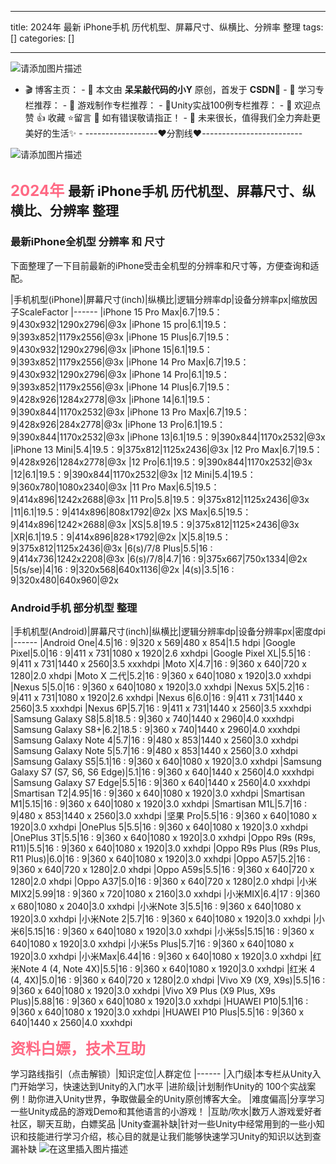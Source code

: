 
--- 
title:  2024年 最新 iPhone手机 历代机型、屏幕尺寸、纵横比、分辨率 整理 
tags: []
categories: [] 

---
<img src="https://img-blog.csdnimg.cn/4ea0ad75b9c145e5ba7d219b7e425099.png" alt="请添加图片描述">

>  
 -  🎬 博客主页： -  🎥 本文由 **呆呆敲代码的小Y** 原创，首发于 **CSDN**🙉 -  🎄 学习专栏推荐： -  🌲 游戏制作专栏推荐： -  🌲Unity实战100例专栏推荐： -  🏅 欢迎点赞 👍 收藏 ⭐留言 📝 如有错误敬请指正！ -  📆 未来很长，值得我们全力奔赴更美好的生活✨ -  ------------------❤️分割线❤️-------------------------  


<img src="https://img-blog.csdnimg.cn/01e7ec91f0984ce4a166bf72cb52bea5.gif" alt="请添加图片描述">

## <font color="#ff6984" size="5"> 2024年 </font>最新 iPhone手机 历代机型、屏幕尺寸、纵横比、分辨率 整理

### 最新iPhone全机型 分辨率 和 尺寸

下面整理了一下目前最新的iPhone受击全机型的分辨率和尺寸等，方便查询和适配。

|手机机型(iPhone)|屏幕尺寸(inch)|纵横比|逻辑分辨率dp|设备分辨率px|缩放因子ScaleFactor
|------
|iPhone 15 Pro Max|6.7|19.5：9|430x932|1290x2796|@3x
|iPhone 15 pro|6.1|19.5：9|393x852|1179x2556|@3x
|iPhone 15 Plus|6.7|19.5：9|430x932|1290x2796|@3x
|iPhone 15|6.1|19.5：9|393x852|1179x2556|@3x
|iPhone 14 Pro Max|6.7|19.5：9|430x932|1290x2796|@3x
|iPhone 14 Pro|6.1|19.5：9|393x852|1179x2556|@3x
|iPhone 14 Plus|6.7|19.5：9|428x926|1284x2778|@3x
|iPhone 14|6.1|19.5：9|390x844|1170x2532|@3x
|iPhone 13 Pro Max|6.7|19.5：9|428x926|284x2778|@3x
|iPhone 13 Pro|6.1|19.5：9|390x844|1170x2532|@3x
|iPhone 13|6.1|19.5：9|390x844|1170x2532|@3x
|iPhone 13 Mini|5.4|19.5：9|375x812|1125x2436|@3x
|12 Pro Max|6.7|19.5：9|428x926|1284x2778|@3x
|12 Pro|6.1|19.5：9|390x844|1170x2532|@3x
|12|6.1|19.5：9|390x844|1170x2532|@3x
|12 Mini|5.4|19.5：9|360x780|1080x2340|@3x
|11 Pro Max|6.5|19.5：9|414x896|1242x2688|@3x
|11 Pro|5.8|19.5：9|375x812|1125x2436|@3x
|11|6.1|19.5：9|414x896|808x1792|@2x
|XS Max|6.5|19.5：9|414x896|1242×2688|@3x
|XS|5.8|19.5：9|375x812|1125×2436|@3x
|XR|6.1|19.5：9|414x896|828×1792|@2x
|X|5.8|19.5：9|375x812|1125x2436|@3x
|6(s)/7/8 Plus|5.5|16 : 9|414x736|1242x2208|@3x
|6(s)/7/8|4.7|16 : 9|375x667|750x1334|@2x
|5(s/se)|4|16 : 9|320x568|640x1136|@2x
|4(s)|3.5|16 : 9|320x480|640x960|@2x

### Android手机 部分机型 整理

|手机机型(Android)|屏幕尺寸(inch)|纵横比|逻辑分辨率dp|设备分辨率px|密度dpi
|------
|Android One|4.5|16 : 9|320 x 569|480 x 854|1.5 hdpi
|Google Pixel|5.0|16 : 9|411 x 731|1080 x 1920|2.6 xxhdpi
|Google Pixel XL|5.5|16 : 9|411 x 731|1440 x 2560|3.5 xxxhdpi
|Moto X|4.7|16 : 9|360 x 640|720 x 1280|2.0 xhdpi
|Moto X 二代|5.2|16 : 9|360 x 640|1080 x 1920|3.0 xxhdpi
|Nexus 5|5.0|16 : 9|360 x 640|1080 x 1920|3.0 xxhdpi
|Nexus 5X|5.2|16 : 9|411 x 731|1080 x 1920|2.6 xxhdpi
|Nexus 6|6.0|16 : 9|411 x 731|1440 x 2560|3.5 xxxhdpi
|Nexus 6P|5.7|16 : 9|411 x 731|1440 x 2560|3.5 xxxhdpi
|Samsung Galaxy S8|5.8|18.5 : 9|360 x 740|1440 x 2960|4.0 xxxhdpi
|Samsung Galaxy S8+|6.2|18.5 : 9|360 x 740|1440 x 2960|4.0 xxxhdpi
|Samsung Galaxy Note 4|5.7|16 : 9|480 x 853|1440 x 2560|3.0 xxhdpi
|Samsung Galaxy Note 5|5.7|16 : 9|480 x 853|1440 x 2560|3.0 xxhdpi
|Samsung Galaxy S5|5.1|16 : 9|360 x 640|1080 x 1920|3.0 xxhdpi
|Samsung Galaxy S7 (S7, S6, S6 Edge)|5.1|16 : 9|360 x 640|1440 x 2560|4.0 xxxhdpi
|Samsung Galaxy S7 Edge|5.5|16 : 9|360 x 640|1440 x 2560|4.0 xxxhdpi
|Smartisan T2|4.95|16 : 9|360 x 640|1080 x 1920|3.0 xxhdpi
|Smartisan M1|5.15|16 : 9|360 x 640|1080 x 1920|3.0 xxhdpi
|Smartisan M1L|5.7|16 : 9|480 x 853|1440 x 2560|3.0 xxhdpi
|坚果 Pro|5.5|16 : 9|360 x 640|1080 x 1920|3.0 xxhdpi
|OnePlus 5|5.5|16 : 9|360 x 640|1080 x 1920|3.0 xxhdpi
|OnePlus 3T|5.5|16 : 9|360 x 640|1080 x 1920|3.0 xxhdpi
|Oppo R9s (R9s, R11)|5.5|16 : 9|360 x 640|1080 x 1920|3.0 xxhdpi
|Oppo R9s Plus (R9s Plus, R11 Plus)|6.0|16 : 9|360 x 640|1080 x 1920|3.0 xxhdpi
|Oppo A57|5.2|16 : 9|360 x 640|720 x 1280|2.0 xhdpi
|Oppo A59s|5.5|16 : 9|360 x 640|720 x 1280|2.0 xhdpi
|Oppo A37|5.0|16 : 9|360 x 640|720 x 1280|2.0 xhdpi
|小米MIX2|5.99|18 : 9|360 x 720|1080 x 2160|3.0 xxhdpi
|小米MIX|6.4|17 : 9|360 x 680|1080 x 2040|3.0 xxhdpi
|小米Note 3|5.5|16 : 9|360 x 640|1080 x 1920|3.0 xxhdpi
|小米Note 2|5.7|16 : 9|360 x 640|1080 x 1920|3.0 xxhdpi
|小米6|5.15|16 : 9|360 x 640|1080 x 1920|3.0 xxhdpi
|小米5s|5.15|16 : 9|360 x 640|1080 x 1920|3.0 xxhdpi
|小米5s Plus|5.7|16 : 9|360 x 640|1080 x 1920|3.0 xxhdpi
|小米Max|6.44|16 : 9|360 x 640|1080 x 1920|3.0 xxhdpi
|红米Note 4 (4, Note 4X)|5.5|16 : 9|360 x 640|1080 x 1920|3.0 xxhdpi
|红米 4 (4, 4X)|5.0|16 : 9|360 x 640|720 x 1280|2.0 xhdpi
|Vivo X9 (X9, X9s)|5.5|16 : 9|360 x 640|1080 x 1920|3.0 xxhdpi
|Vivo X9 Plus (X9 Plus, X9s Plus)|5.88|16 : 9|360 x 640|1080 x 1920|3.0 xxhdpi
|HUAWEI P10|5.1|16 : 9|360 x 640|1080 x 1920|3.0 xxhdpi
|HUAWEI P10 Plus|5.5|16 : 9|360 x 640|1440 x 2560|4.0 xxxhdpi

<font color="#ff6984" size="5"> **资料白嫖，技术互助**</font>

<th align="left">学习路线指引（点击解锁）</th>|知识定位|人群定位
|------
<td align="left"></td>|入门级|本专栏从Unity入门开始学习，快速达到Unity的入门水平
<td align="left"></td>|进阶级|计划制作Unity的 100个实战案例！助你进入Unity世界，争取做最全的Unity原创博客大全。
<td align="left"></td>|难度偏高|分享学习一些Unity成品的游戏Demo和其他语言的小游戏！
<td align="left"></td>|互助/吹水|数万人游戏爱好者社区，聊天互助，白嫖奖品
<td align="left"></td>|Unity查漏补缺|针对一些Unity中经常用到的一些小知识和技能进行学习介绍，核心目的就是让我们能够快速学习Unity的知识以达到查漏补缺

<img src="https://img-blog.csdnimg.cn/20210613033645219.gif#pic_center" alt="在这里插入图片描述">
